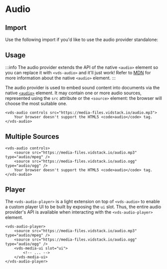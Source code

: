# Audio

<ComponentTabbedLinks slug={__slug} />

## Import

Use the following import if you'd like to use the audio provider standalone:

<ComponentImport tagName="vds-audio" />

## Usage

:::info
The audio provider extends the API of the native `<audio>` element so you can replace
it with `<vds-audio>` and it'll just work! Refer to [MDN](https://developer.mozilla.org/en-US/docs/Web/HTML/Element/audio)
for more information about the native `<audio>` element.
:::

The audio provider is used to embed sound content into documents via the native
[`<audio>`](https://developer.mozilla.org/en-US/docs/Web/HTML/Element/audio) element. It may
contain one or more audio sources, represented using the `src` attribute or the `<source>` element:
the browser will choose the most suitable one.

```html:copy
<vds-audio controls src="https://media-files.vidstack.io/audio.mp3">
	Your browser doesn't support the HTML5 <code>audio</code> tag.
</vds-audio>
```

## Multiple Sources

```html:copy
<vds-audio controls>
	<source src="https://media-files.vidstack.io/audio.mp3" type="audio/mpeg" />
	<source src="https://media-files.vidstack.io/audio.ogg" type="audio/ogg" />
	Your browser doesn't support the HTML5 <code>audio</code> tag.
</vds-audio>
```

## Player

The `<vds-audio-player>` is a light extension on top of `<vds-audio>` to enable a custom player UI
to be built by exposing the `ui` slot. Thus, the entire audio provider's API is available when
interacting with the `<vds-audio-player>` element.

```html:copy
<vds-audio-player>
	<source src="https://media-files.vidstack.io/audio.mp3" type="audio/mpeg" />
	<source src="https://media-files.vidstack.io/audio.ogg" type="audio/ogg" />
	<vds-media-ui slot="ui">
		<!-- ... -->
	</vds-media-ui>
</vds-audio-player>
```
